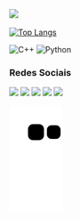 <div align=>
  <a href="https://github.com/lauansantana">
  <img height="138em" src="https://github-readme-stats.vercel.app/api?username=lauansantana&show_icons=true&theme=midnight-purple&include_all_commits=true&count_private=true"/>

 [![Top Langs](https://github-readme-stats.vercel.app/api/top-langs/?username=lauansantana&layout=compact&theme=midnight-purple)](https://github.com/anuraghazra/github-readme-stats)
  
![C++](https://img.shields.io/badge/c++-%2300599C.svg?style=for-the-badge&logo=c%2B%2B&logoColor=white)
![Python](https://img.shields.io/badge/python-3670A0?style=for-the-badge&logo=python&logoColor=ffdd54)
  

### Redes Sociais

<div> 
  <a href="https://www.instagram.com/lauansantana_/" target="_blank"><img src="https://img.shields.io/badge/-Instagram-%23E4405F?style=for-the-badge&logo=instagram&logoColor=white" target="_blank"></a>
 	<a href="https://www.twitch.tv/f0xtrottt" target="_blank"><img src="https://img.shields.io/badge/Twitch-9146FF?style=for-the-badge&logo=twitch&logoColor=white" target="_blank"></a>
  <a href = "mailto:lauansantana2@gmail.com"><img src="https://img.shields.io/badge/Gmail-D14836?style=for-the-badge&logo=gmail&logoColor=white" target="_blank"></a>
  <a href="https://www.linkedin.com/in/lauan-santana-9491a3186/" target="_blank"><img src="https://img.shields.io/badge/-LinkedIn-%230077B5?style=for-the-badge&logo=linkedin&logoColor=white" target="_blank"></a>
  <a href="https://steamcommunity.com/id/FXTR0T/" target="_blank"><img src="https://img.shields.io/badge/Steam-000000?style=for-the-badge&logo=steam&logoColor=white" target="_blank"></a>

![snake gif](https://github.com/lauansantana/lauansantana/blob/output/github-contribution-grid-snake.svg)
<div>
